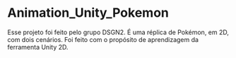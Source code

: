 # Animation_Unity_Pokemon
Esse projeto foi feito pelo grupo DSGN2. É uma réplica de Pokémon, em 2D, com dois cenários. Foi feito com o propósito de aprendizagem da ferramenta Unity 2D.
